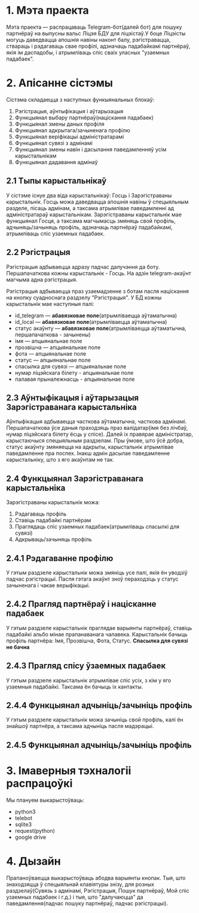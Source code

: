 
# 1. Мэта праекта
Мэта праекта — распрацаваць Telegram-бот(далей бот) для пошуку партнёраў на выпусны вальс Ліцэя БДУ для ліцэістаў.У боце Ліцэісты могуць даведвацца апошнія навіны наконт балу, рэгістравацца, ствараць і рэдагаваць свае профілі, адзначаць падабайкамі партнёраў, якія ім даспадобы, і атрымліваць спіс сваіх уласных "узаемных падабаек". 

# 2. Апісанне сістэмы

Сістэма складаецца з наступных функыянальных блокаў:
1. Рэгістрацыя, аўнтыфікацыя і аўтарызацыя
2. Функцыянал выбару партнёраў(націскання падабаек)
3. Функцыянал змены даных профіля
4. Функцыянал адкрытага/зачыненага профілю
5. Функцыянал веріфікацыі адміністратарамі
6. Функцыянал сувязі з адмінамі
7. Функцыянал змены навін і дасылання паведамленняў усім карыстальнікам
8. Функцыянал дадавання адмінаў

## 2.1 Тыпы карыстальнікаў
У сістэме існуе два віда карыстальнікаў: Госць і Зарэгістраваны карыстальнік. Госць можа даведвацца апошнія навіны ў спецыяльным разделе, пісаць адмінам, а таксама атрымлівае паведамленні ад адміністратараў карыстальнікам. Зарэгістраваны карыстальнік мае функцыянал Госця, а таксама магчымасць змяняць свой профіль, адчыняць/зачыняць профіль, адзначаць партнёраў падабайкамі, атрымліваць спіс узаемных падабаек.

## 2.2 Рэгістрацыя
Рэгістрацыя адбываецца адразу падчас далучэння да боту. Першапачаткова кожны карыстальнік - Госць. На адзін telegram-акаўнт магчыма адна рэгістрацыя.

Рэгістрацыя адбываецца праз узаемадзенне з ботам пасля націскання на кнопку суадноснага раздзелу "Рэгістрацыя". У БД кожны карыстальнік мае наступныя палі:

- id_telegram — **абавязковае поле**(атрымліваецца аўтаматычна)
- id_local  — **абавязковае поле**(атрымліваецца аўтаматычна)
- статус акаўнту — **абавязковае поле**(атрымліваецца аўтаматычна, першапачаткова - зачынены)
- імя — апцыянальнае поле
- прозвішча  — апцыянальнае поле
- фота  — апцыянальнае поле
- статус  — апцыянальнае поле
- спасылка для сувязі  — апцыянальнае поле
- нумар ліцэйскага білету - апцыянальнае поле
- палавая прыналежнасць - апцыянальнае поле
 

## 2.3 Аўнтыфікацыя і аўтарызацыя Зарэгістраванага карыстальніка
Аўнтыфікацыя адбываецца часткова аўтаматычна, часткова адмінамі. Першапачаткова ўсе даныя праходзяць праз валідатар(імя без лічбаў, нумар ліцэйскага білету ёсць у спісе). Далей іх правярае адміністратар, карыстаючыся спецыяльным раздзелам. Пры ўмове, што ўсё добра, статус акаўнту змяняецца на адкрыты, карыстальнік атрымлівае паведамленне пра поспех. Інакш адмін дасылае паведамленне карыстальніку, што з яго акаўнтам не так.

## 2.4 Функцыянал Зарэгістраванага карыстальніка
Зарэгістраваны карыстальнік можа:
1. Рэдагаваць профіль
2. Ставіць падабайкі партнёрам
3. Праглядаць спіс узаемных падабаек(атрымліваць спасылкі для сувязі)
4. Адкрываць/зачыняць профіль 

## 2.4.1 Рэдагаванне профілю
У гэтым раздзеле карыстальнік можа змяніць усе палі, якія ён уводзіў падчас рэгістрацыі. Пасля гэтага акаўнт зноў пераходзіць у статус зачыненага і чакае верыфікацыі.

## 2.4.2 Прагляд партнёраў і націсканне падабаек
У гэтым раздзеле карыстальнік праглядае варыянты партнёраў, ставіць падабайкі альбо мінае прапанаванага чалавека. Карыстальнік бачыць профіль партнёра: Імя, Прозвішча, Фота, Статус. **Спасылка для сувязі не бачна**

## 2.4.3 Прагляд спісу ўзаемных падабаек
У гэтым раздзеле карыстальнік атрымлівае спіс усіх, з кім у яго узаемныя падабайкі. Таксама ён бачыць іх кантакты.

## 2.4.4 Функцыянал адчыніць/зачыніць профіль
У гэтым раздзеле карыстальнік можа зачыніць свой профіль, калі ён знайшоў партнёра, а таксама адчыніць пасля мадэрацыі.

## 2.4.5 Функцыянал адчыніць/зачыніць профіль


# 3. Імаверныя тэхналогіі распрацоўкі
Мы плануем выкарыстоўваць:
- python3
- telebot 
- sqlite3
- request(python)
- google drive



# 4. Дызайн
Прапаноўваецца выкарыстоўваць абодва варыянты кнопак. Тыя, што знаходзяцца ў спецыяльнай клавіятуры знізу, для розных раздзелаў(Сувязь з адмінамі, Рэгістрацыя, Пошук партнёраў, Мой спіс узаемных падабаек і г.д.) і тыя, што "далучаюцца" да паведамлення(падчас пошуку партнёраў, падчас рэгістрацыі).


 
